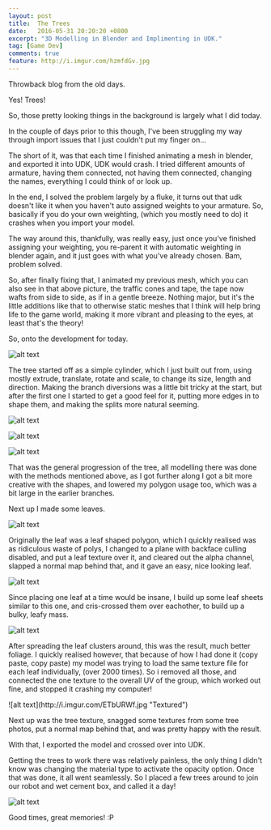```yaml
---
layout: post
title:  The Trees
date:   2016-05-31 20:20:20 +0800
excerpt: "3D Modelling in Blender and Implimenting in UDK."
tag: [Game Dev]
comments: true
feature: http://i.imgur.com/hzmfdGv.jpg
---
```


<p>Throwback blog from the old days.</p>
<p>Yes! Trees!</p>
<p>So, those pretty looking things in the background is largely what I did today.</p>
<p>In the couple of days prior to this though, I've been struggling my way through import issues that I just couldn't put my finger on...</p>

<p>The short of it, was that each time I finished animating a mesh in blender, and exported it into UDK, UDK would crash. I tried different amounts of armature, having them connected, not having them connected, changing the names, everything I could think of or look up.</p>
<p>In the end, I solved the problem largely by a fluke, it turns out that udk doesn't like it when you haven't auto assigned weights to your armature. So, basically if you do your own weighting, (which you mostly need to do) it crashes when you import your model.</p>

<p>The way around this, thankfully, was really easy, just once you've finished assigning your weighting, you re-parent it with automatic weighting in blender again, and it just goes with what you've already chosen. Bam, problem solved.</p>

<p>So, after finally fixing that, I animated my previous mesh, which you can also see in that above picture, the traffic cones and tape, the tape now wafts from side to side, as if in a gentle breeze. Nothing major, but it's the little additions like that to otherwise static meshes that I think will help bring life to the game world, making it more vibrant and pleasing to the eyes, at least that's the theory!</p>

<p>So, onto the development for today.</p>

![alt text](http://i.imgur.com/li2FfD6.jpg "Prototype")

<p>The tree started off as a simple cylinder, which I just built out from, using mostly extrude, translate, rotate and scale, to change its size, length and direction. Making the branch diversions was a little bit tricky at the start, but after the first one I started to get a good feel for it, putting more edges in to shape them, and making the splits more natural seeming.</p>

![alt text](http://i.imgur.com/xb0r5N7.jpg "Growing")

![alt text](http://i.imgur.com/bYoLCeR.jpg "Still growing")

![alt text](http://i.imgur.com/qOPMHS9.jpg "Eerie")

<p>That was the general progression of the tree, all modelling there was done with the methods mentioned above, as I got further along I got a bit more creative with the shapes, and lowered my polygon usage too, which was a bit large in the earlier branches.</p>

<p>Next up I made some leaves.</p>

![alt text](http://i.imgur.com/9qxXFL8.jpg "Leaf")

<p>Originally the leaf was a leaf shaped polygon, which I quickly realised was as ridiculous waste of polys, I changed to a plane with backface culling disabled, and put a leaf texture over it, and cleared out the alpha channel, slapped a normal map behind that, and it gave an easy, nice looking leaf.</p>

![alt text](http://i.imgur.com/zAk7ZW1.jpg "Leaves")

<p>Since placing one leaf at a time would be insane, I build up some leaf sheets similar to this one, and cris-crossed them over eachother, to build up a bulky, leafy mass.</p>

![alt text](http://i.imgur.com/t4Y8a6C.jpg "A tree")

<p>After spreading the leaf clusters around, this was the result, much better foliage. I quickly realised however, that because of how I had done it (copy paste, copy paste) my model was trying to load the same texture file for each leaf individually, (over 2000 times). So i removed all those, and connected the one texture to the overall UV of the group, which worked out fine, and stopped it crashing my computer!</p>
![alt text](http://i.imgur.com/ETbURWf.jpg "Textured")

<p>Next up was the tree texture, snagged some textures from some tree photos, put a normal map behind that, and was pretty happy with the result.</p>

<p>With that, I exported the model and crossed over into UDK.</p>

<p>Getting the trees to work there was relatively painless, the only thing I didn't know was changing the material type to activate the opacity option. Once that was done, it all went seamlessly. So I placed a few trees around to join our robot and wet cement box, and called it a day!</p>

![alt text](http://i.imgur.com/hzmfdGv.jpg "Implemented")

<p>Good times, great memories! :P</p>
